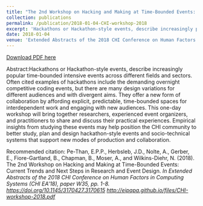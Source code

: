 ```yaml
---
title: "The 2nd Workshop on Hacking and Making at Time-Bounded Events: Current Trends and Next Steps in Research and Event Design"
collection: publications
permalink: /publication/2018-01-04-CHI-workshop-2018
excerpt: 'Hackathons or Hackathon-style events, describe increasingly popular time-bounded intensive events across different fields and sectors. Often cited examples of hackathons include the demanding overnight competitive coding events, but there are many design variations for different audiences and with divergent aims. They offer a new form of collaboration by affording explicit, predictable, time-bounded spaces for interdependent work and engaging with new audiences. This one-day workshop will bring together researchers, experienced event organizers, and practitioners to share and discuss their practical experiences. Empirical insights from studying these events may help position the CHI community to better study, plan and design hackathon-style events and socio-technical systems that support new modes of production and collaboration.'
date: 2018-01-04
venue: 'Extended Abstracts of the 2018 CHI Conference on Human Factors in Computing Systems (CHI 2018)'
---
```

[Download PDF here](http://eipapa.github.io/files/CHI-workshop-2018.pdf)

Abstract:Hackathons or Hackathon-style events, describe increasingly popular time-bounded intensive events across different fields and sectors. Often cited examples of hackathons include the demanding overnight competitive coding events, but there are many design variations for different audiences and with divergent aims. They offer a new form of collaboration by affording explicit, predictable, time-bounded spaces for interdependent work and engaging with new audiences. This one-day workshop will bring together researchers, experienced event organizers, and practitioners to share and discuss their practical experiences. Empirical insights from studying these events may help position the CHI community to better study, plan and design hackathon-style events and socio-technical systems that support new modes of production and collaboration.

Recommended citation: Pe-Than, E.P.P., Herbsleb, J.D., Nolte, A., Gerber, E., Fiore-Gartland, B., Chapman, B., Moser, A., and Wilkins-Diehr, N. (2018). The 2nd Workshop on Hacking and Making at Time-Bounded Events: Current Trends and Next Steps in Research and Event Design. <i>In Extended Abstracts of the 2018 CHI Conference on Human Factors in Computing Systems (CHI EA'18), <i>paper W35, pp. 1-8. https://doi.org/10.1145/3170427.3170615 http://eipapa.github.io/files/CHI-workshop-2018.pdf